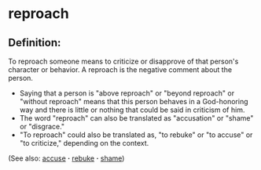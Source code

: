 # reproach #

## Definition: ##

To reproach someone means to criticize or disapprove of that person's character or behavior. A reproach is the negative comment about the person.

* Saying that a person is "above reproach" or "beyond reproach" or "without reproach" means that this person behaves in a God-honoring way and there is little or nothing that could be said in criticism of him.
* The word "reproach" can also be translated as "accusation" or "shame" or "disgrace."
* "To reproach" could also be translated as, "to rebuke" or "to accuse" or "to criticize," depending on the context.

(See also: [accuse](../other/accuse.md) **·** [rebuke](../other/rebuke.md) **·** [shame](../other/shame.md))

